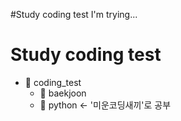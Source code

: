 #Study coding test
I'm trying...

Study coding test
=============
- :file_folder: coding_test
  - :open_file_folder: baekjoon
  - :open_file_folder: python ← '미운코딩새끼'로 공부
